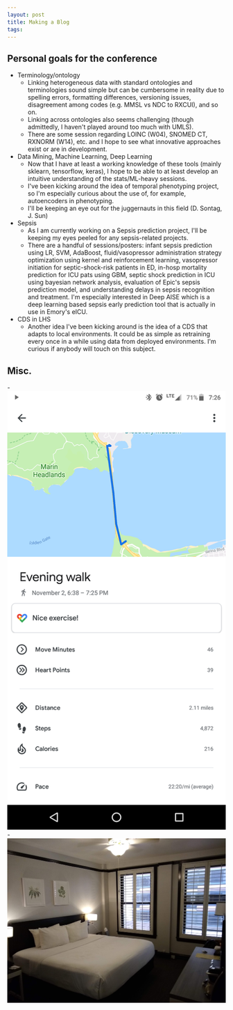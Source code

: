 ```yaml
---
layout: post
title: Making a Blog
tags: 
---
```


## Personal goals for the conference
- Terminology/ontology
  - Linking heterogeneous data with standard ontologies and terminologies sound simple but can be cumbersome in reality due to spelling errors, formatting differences, versioning issues, disagreement among codes (e.g. MMSL vs NDC to RXCUI), and so on.
  - Linking across ontologies also seems challenging (though admittedly, I haven't played around too much with UMLS).
  - There are some session regarding LOINC (W04), SNOMED CT, RXNORM (W14), etc. and I hope to see what innovative approaches exist or are in development.
- Data Mining, Machine Learning, Deep Learning
  - Now that I have at least a working knowledge of these tools (mainly sklearn, tensorflow, keras), I hope to be able to at least develop an intuitive understanding of the stats/ML-heavy sessions.
  - I've been kicking around the idea of temporal phenotyping project, so I'm especially curious about the use of, for example, autoencoders in phenotyping.
  - I'll be keeping an eye out for the juggernauts in this field (D. Sontag, J. Sun)
- Sepsis
  - As I am currently working on a Sepsis prediction project, I'll be keeping my eyes peeled for any sepsis-related projects.
  - There are a handful of sessions/posters: infant sepsis prediction using LR, SVM, AdaBoost, fluid/vasopressor administration strategy optimization using kernel and reinforcement learning, vasopressor initiation for septic-shock-risk patients in ED, in-hosp mortality prediction for ICU pats using GBM, septic shock prediction in ICU using bayesian network analysis, evaluation of Epic's sepsis prediction model, and understanding delays in sepsis recognition and treatment. I'm especially interested in Deep AISE which is a deep learning based sepsis early prediction tool that is actually in use in Emory's eICU.
- CDS in LHS
  - Another idea I've been kicking around is the idea of a CDS that adapts to local environments. It could be as simple as retraining every once in a while using data from deployed environments. I'm curious if anybody will touch on this subject.
  
## Misc.

-![alt text](https://github.com/abraxasyu/abraxasyu.github.io/blob/master/_images/bridge.png "Walked across golden gate bridge")
-![alt text](https://github.com/abraxasyu/abraxasyu.github.io/blob/master/_images/hotel.jpg "Tilden Hotel Room")

